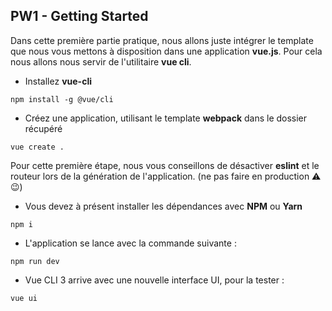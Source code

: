 ## PW1 - Getting Started

Dans cette première partie pratique, nous allons juste intégrer le template que nous vous mettons à disposition dans une application **vue.js**.
Pour cela nous allons nous servir de l'utilitaire **vue cli**.

* Installez **vue-cli**

```shell
npm install -g @vue/cli
```

* Créez une application, utilisant le template **webpack** dans le dossier récupéré

```shell
vue create .
```

Pour cette première étape, nous vous conseillons de désactiver **eslint** et le routeur lors de la génération de l'application. (ne pas faire en production ⚠️ 😉)

* Vous devez à présent installer les dépendances avec **NPM** ou **Yarn**

```shell
npm i 
```

* L'application se lance avec la commande suivante :

```shell
npm run dev
```

* Vue CLI 3 arrive avec une nouvelle interface UI, pour la tester :

```shell
vue ui
```
